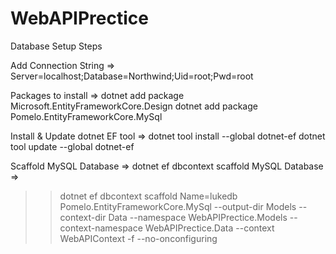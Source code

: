 # WebAPIPrectice
Database Setup Steps

Add Connection String  =>
Server=localhost;Database=Northwind;Uid=root;Pwd=root

Packages to install =>
dotnet add package Microsoft.EntityFrameworkCore.Design
dotnet add package Pomelo.EntityFrameworkCore.MySql

Install & Update dotnet EF tool =>
dotnet tool install --global dotnet-ef
dotnet tool update --global dotnet-ef

Scaffold MySQL Database =>
dotnet ef dbcontext scaffold MySQL Database =>
>> dotnet ef dbcontext scaffold Name=lukedb Pomelo.EntityFrameworkCore.MySql --output-dir Models --context-dir Data --namespace WebAPIPrectice.Models --context-namespace WebAPIPrectice.Data --context WebAPIContext -f --no-onconfiguring
